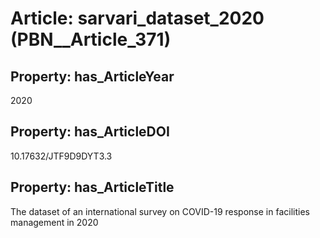 # Article: __sarvari_dataset_2020__ (PBN__Article_371)

## Property: has_ArticleYear

2020

## Property: has_ArticleDOI

10.17632/JTF9D9DYT3.3

## Property: has_ArticleTitle

The dataset of an international survey on COVID-19 response in facilities management in 2020

